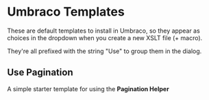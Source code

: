 # Umbraco Templates

These are default templates to install in Umbraco, so they appear as choices in the dropdown when you create a new XSLT file (+ macro).

They're all prefixed with the string "Use" to group them in the dialog.

## Use Pagination

A simple starter template for using the **Pagination Helper**